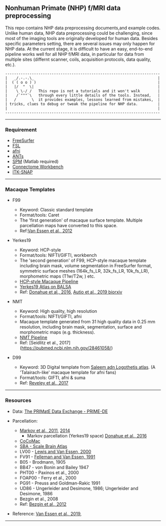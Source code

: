 ## Nonhuman Primate (NHP) f/MRI data preprocessing

This repo contains NHP data preprocessing documents,and example codes. Unlike human data, NHP data preprocessing could be challenging, since most of the imaging tools are originally developed for human data. Besides specific parameters setting, there are several issues may only happen for NHP data. At the current stage, it is difficult to have an easy, end-to-end pipeline works well for all NHP f/MRI data, in particular for data from multiple sites (differnt scanner, coils, acquisition protocols, data quality, etc.). 


```
----------------------------------------------------------------------
|   _/.-.-.\_                                                        |
|  ( ( o o ) )                                                       |
|   |/  "  \|                                                        |
|    \ \-/ /   This repo is not a tutorials and it won't walk        |
|    /`"""`\   through every little details of the tools. Instead,   |
|   /       \  it provides examples, lessons learned from mistakes,  |
| tricks, clues to debug or tweak the pipeline for NHP data.         |
|                                                                    |
----------------------------------------------------------------------
```

----

### Requirement
- [FreeSurfer](https://surfer.nmr.mgh.harvard.edu/)
- [FSL](https://fsl.fmrib.ox.ac.uk/fsl/fslwiki/)
- [afni](https://afni.nimh.nih.gov/)
- [ANTs](https://stnava.github.io/ANTs/)
- [SPM](https://www.fil.ion.ucl.ac.uk/spm/) (Matlab required)
- [Connectome Workbench](https://www.humanconnectome.org/software/connectome-workbench)
- [ITK-SNAP](http://www.itksnap.org/pmwiki/pmwiki.php)

----

### Macaque Templates 
- F99
    - Keyword: Classic standard template
    - Format/tools: Caret 
    - The 'first generation' of macaque surface template. Multiple parcellation maps have converted to this space. 
    - Ref:[Van Essen et al., 2012](https://www.ncbi.nlm.nih.gov/pmc/articles/PMC3500860/)

- Yerkes19
    - Keyword: HCP-style
    - Format/tools: NIFTI/GIFTI, workbench
    - The 'second generation' of F99, HCP-style macaque template including brain mask, volume segmentation in FreeSurfer format, symmetric surface meshes (164k_fs_LR, 32k_fs_LR, 10k_fs_LR), morphometric maps (T1w/T2w, ) etc.
    - [HCP-style Macaque Pipeline](https://github.com/Washington-University/NHPPipelines/tree/master/global/templates)
    - [Yerkes19 Atlas on BALSA](https://balsa.wustl.edu/reference/show/976nz) 
    - Ref: [Donahue et al., 2016](https://pubmed.ncbi.nlm.nih.gov/27335406/), [Autio et al., 2019 biorxiv](https://www.biorxiv.org/content/10.1101/602979v1)

- NMT 
    - Keyword: High quality, high resolution
    - Format/tools: NIFTI/GIFTI, afni
    - Macaque template generated from 31 high quality data in 0.25 mm resolution, including brain mask, segmentation, surface and morphometric maps (e.g. thickness). 
    - [NMT Pipeline](https://github.com/jms290/NMT)
    - Ref: [Seidlitz et al., 2017] (https://pubmed.ncbi.nlm.nih.gov/28461058/)

- D99
    - Keyword:  3D Digital template from [Saleem adn Logothetis atlas](https://books.google.com/books?hl=en&lr=&id=tuVyU2-s8MUC&oi=fnd&pg=PP2&ots=yGMq0Lsf48&sig=aA-yVeh01CfKVmD6LCLWtyFLiQ0). (A 'Talairach-like' macaque template for afni fans)
    - Format/tools: GIFTI, afni & suma
    - Ref: [Reveley et al., 2017](https://www.ncbi.nlm.nih.gov/pmc/articles/PMC6075609/)

----

### Resources
- Data: [The PRIMatE Data Exchange - PRIME-DE](http://fcon_1000.projects.nitrc.org/indi/PRIME)

- Parcellation: 
    - [Markov et al., 2011](https://pubmed.ncbi.nlm.nih.gov/21045004/), [2014](https://pubmed.ncbi.nlm.nih.gov/23010748/)
        - Markov parcellation (Yerkes19 space) [Donahue et al., 2016](https://pubmed.ncbi.nlm.nih.gov/27335406/)
    - [CoCoMac](http://cocomac.g-node.org/main/index.php) 
    - [SBA - Scale Brain Atlas](https://scalablebrainatlas.incf.org/index.php)
    - LV00 - [Lewis and Van Essen, 2000](https://pubmed.ncbi.nlm.nih.gov/11058227/)
    - FV91 - [Felleman and Van Essen, 1991](https://pubmed.ncbi.nlm.nih.gov/1822724/)
    - B05 - Brodmann, 1905
    - BB47 - von Bonin and Bailey 1947
    - PHT00 - Paxinos et al., 2000
    - FOAP00 - Ferry et al., 2000
    - PG91 - Preuss and Goldman-Rakic 1991
    - UD86 - Ungerleider and Desimone, 1986; Ungerleider and Desimone, 1986
    - Bezgin et al., 2008
    - Ref: [Bezgin et al., 2012](https://pubmed.ncbi.nlm.nih.gov/22521477/) 

- Reference: [Van Essen et al., 2019](https://www.pnas.org/content/116/52/26173), 

----
